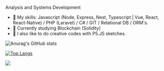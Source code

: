 Analysis and Systems Development
- 🔭 My skills: Javascript (Node, Express, Nest, Typescript | Vue, React, React-Native) / PHP (Laravel) / C# / GIT / Relational DB / ORM's.
- 🌱 Currently studying Blockchain (Solidity)
- 🌱 I also like to do creative codes with P5.JS sketches. 

![Anurag's GitHub stats](https://github-readme-stats.vercel.app/api?username=cvaldrighi&show_icons=true&theme=radical&hide=contribs,prs)

[![Top Langs](https://github-readme-stats.vercel.app/api/top-langs/?username=cvaldrighi&langs_count=8&theme=radical&layout=compact)](https://github.com/anuraghazra/github-readme-stats)

[<img src="https://img.shields.io/badge/linkedin-%230077B5.svg?&style=for-the-badge&logo=linkedin&logoColor=white" />](https://www.linkedin.com/in/carolina-longo-valdrighi/)

